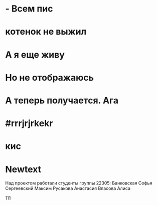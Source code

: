 # - Всем пис
# котенок не выжил
# А я еще живу
# Но не отображаюсь
# А теперь получается. Ага
#rrrjrjrkekr
=======
# кис
# Newtext
Над проектом работали студенты группы 22305:
Банковская Софья
Сергеевский Максим
Русакова Анастасия
Власова Алиса


111
